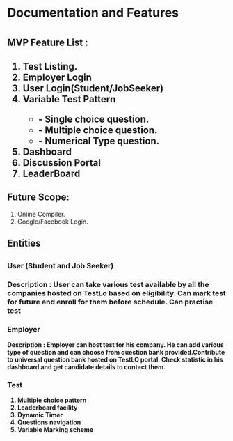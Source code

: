 <h1> Documentation and Features <h1>
<h2> MVP Feature List : <h2>
<ol>
<li>Test Listing.</li>
<li>Employer Login</li>
<li>User Login(Student/JobSeeker)</li>
<li>Variable Test Pattern</li>
	<ul>
	<li> - Single choice question.</li>
	<li> - Multiple choice question.</li>
	<li> - Numerical Type question.</li>
	</ul>
<li>Dashboard</li>
<li>Discussion Portal</li> 
<li>LeaderBoard</li>
</ol>

<h2>Future Scope:</h2>
<ol>
<li>Online Compiler.</li>
<li>Google/Facebook Login.</li>
</ol>


<h2> Entities <h2>

<h3> User (Student and Job Seeker)<h3>
<p> <b>Description :</b> User can take various test available by all the companies hosted on TestLo based on eligibility. Can mark test for future and enroll for them before schedule. Can practise test </p>

<h3> Employer </h3>
<p> <b>Description :<b> Employer can host test for his company. He can add various type of question and can choose from question bank provided.Contribute to universal question bank hosted on TestLO portal. Check statistic in his dashboard and get candidate details to contact them. </p>

<h3> Test </h3>
<ol>
<li>Multiple choice pattern</li>
<li>Leaderboard facility</li>
<li>Dynamic Timer</li>
<li>Questions navigation </li>
<li> Variable Marking scheme</li>
</ol>

